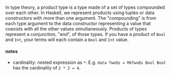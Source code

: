 In type theory, a product type is a type made of a set of types compounded over each other. In Haskell, we represent products using tuples or data constructors with more than one argument. The "compounding" is from each type argument to the data constructor representing a value that coexists with all the other values simultaneously. Products of types represent a conjunction, "and", of those types. If you have a product of `Bool` and `Int`, your terms will each contain a `Bool` and `Int` value.

#### notes
- cardinality: nested expression as `*`: E.g. `data TwoQs = MkTwoQs Bool Bool` has the cardinality of `2 * 2 = 4`.
